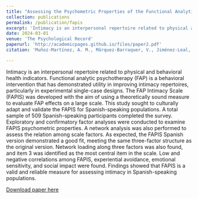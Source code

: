 ```yaml
---
title: "Assessing the Psychometric Properties of the Functional Analytic Psychotherapy Intimacy Scale (FAPIS) in a Spanish-Speaking Population"
collection: publications
permalink: /publication/fapis
excerpt: 'Intimacy is an interpersonal repertoire related to physical and behavioral health indicators. Functional analytic psychotherapy (FAP) is a behavioral intervention that has demonstrated utility in improving intimacy repertoires, particularly in experimental single-case designs. The FAP Intimacy Scale (FAPIS) was developed with the aim of using a theoretically sound measure to evaluate FAP effects on a large scale. This study sought to culturally adapt and validate the FAPIS for Spanish-speaking populations. A total sample of 509 Spanish-speaking participants completed the survey. Exploratory and confirmatory factor analyses were conducted to examine FAPIS psychometric properties. A network analysis was also performed to assess the relation among scale factors.  As expected, the FAPIS Spanish version demonstrated a good fit, meeting the same three-factor structure as the original version. Network loading along three factors was also found, and item 3 was identified as the most central item in the scale. Low and negative correlations among FAPIS, experiential avoidance, emotional sensitivity, and social impact were found. Findings showed that FAPIS is a valid and reliable measure for assessing intimacy in Spanish-speaking populations.'
date: 2024-03-01
venue: 'The Psychological Record'
paperurl: 'http://academicpages.github.io/files/paper2.pdf'
citation: 'Muñoz-Martínez, A. M., Márquez-Barraquer, V., Jiménez-Leal, W., Carmona-Díaz, G. M., & Acuña-Rojas, D. (2024). Assessing the Psychometric Properties of the Functional Analytic Psychotherapy Intimacy Scale (FAPIS) in a Spanish-Speaking Population. The Psychological Record, 1-11.'

---
```


Intimacy is an interpersonal repertoire related to physical and behavioral health indicators. Functional analytic psychotherapy (FAP) is a behavioral intervention that has demonstrated utility in improving intimacy repertoires, particularly in experimental single-case designs. The FAP Intimacy Scale (FAPIS) was developed with the aim of using a theoretically sound measure to evaluate FAP effects on a large scale. This study sought to culturally adapt and validate the FAPIS for Spanish-speaking populations. A total sample of 509 Spanish-speaking participants completed the survey. Exploratory and confirmatory factor analyses were conducted to examine FAPIS psychometric properties. A network analysis was also performed to assess the relation among scale factors.  As expected, the FAPIS Spanish version demonstrated a good fit, meeting the same three-factor structure as the original version. Network loading along three factors was also found, and item 3 was identified as the most central item in the scale. Low and negative correlations among FAPIS, experiential avoidance, emotional sensitivity, and social impact were found. Findings showed that FAPIS is a valid and reliable measure for assessing intimacy in Spanish-speaking populations.

[Download paper here](https://link.springer.com/article/10.1007/s40732-024-00595-z)